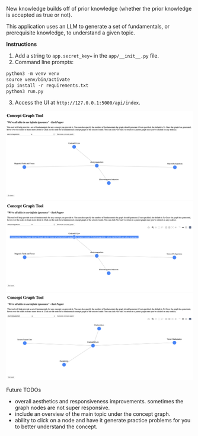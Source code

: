 New knowledge builds off of prior knowledge (whether the prior knowledge is accepted as true or not).

This application uses an LLM to generate a set of fundamentals, or prerequisite knowledge, to
understand a  given topic.

**Instructions**

1. Add a string to `app.secret_key=` in the `app/__init__.py` file.
2. Command line prompts:
```shell
python3 -m venv venv
source venv/bin/activate
pip install -r requirements.txt
python3 run.py
```
3. Access the UI at `http://127.0.0.1:5000/api/index`. 

![image1](img/one.png)
![image2](img/two.png)
![image3](img/three.png)

Future TODOs
* overall aesthetics and responsiveness improvements. sometimes the graph nodes are not super responsive.
* include an overview of the main topic under the concept graph.
* ability to click on a node and have it generate practice problems for you to better understand the concept.
